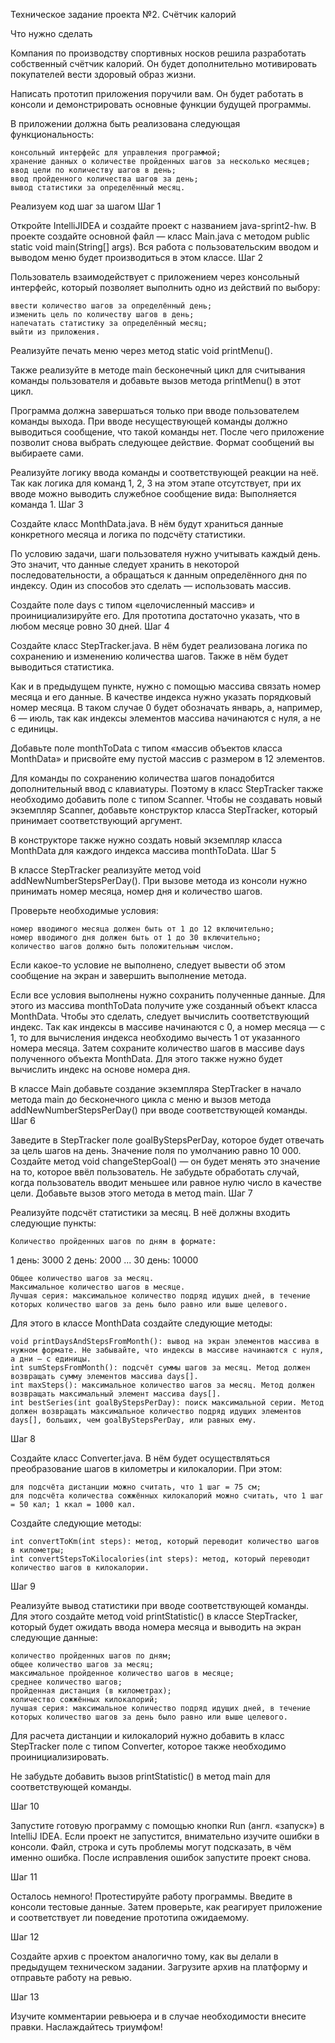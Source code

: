 Техническое задание проекта №2. Счётчик калорий

Что нужно сделать

Компания по производству спортивных носков решила разработать собственный счётчик калорий. Он будет дополнительно мотивировать покупателей вести здоровый образ жизни.

Написать прототип приложения поручили вам. Он будет работать в консоли и демонстрировать основные функции будущей программы.

В приложении должна быть реализована следующая функциональность:

    консольный интерфейс для управления программой;
    хранение данных о количестве пройденных шагов за несколько месяцев;
    ввод цели по количеству шагов в день;
    ввод пройденного количества шагов за день;
    вывод статистики за определённый месяц.

Реализуем код шаг за шагом
Шаг 1

Откройте IntelliJIDEA и создайте проект с названием java-sprint2-hw. В проекте создайте основной файл — класс Main.java с методом public static void main(String[] args). Вся работа с пользовательским вводом и выводом меню будет производиться в этом классе.
Шаг 2

Пользователь взаимодействует с приложением через консольный интерфейс, который позволяет выполнить одно из действий по выбору:

    ввести количество шагов за определённый день;
    изменить цель по количеству шагов в день;
    напечатать статистику за определённый месяц;
    выйти из приложения.

Реализуйте печать меню через метод static void printMenu().

Также реализуйте в методе main бесконечный цикл для считывания команды пользователя и добавьте вызов метода printMenu() в этот цикл.

Программа должна завершаться только при вводе пользователем команды выхода. При вводе несуществующей команды должно выводиться сообщение, что такой команды нет. После чего приложение позволит снова выбрать следующее действие. Формат сообщений вы выбираете сами.

Реализуйте логику ввода команды и соответствующей реакции на неё. Так как логика для команд 1, 2, 3 на этом этапе отсутствует, при их вводе можно выводить служебное сообщение вида: Выполняется команда 1.
Шаг 3

Создайте класс MonthData.java. В нём будут храниться данные конкретного месяца и логика по подсчёту статистики.

По условию задачи, шаги пользователя нужно учитывать каждый день. Это значит, что данные следует хранить в некоторой последовательности, а обращаться к данным определённого дня по индексу. Один из способов это сделать — использовать массив.

Создайте поле days с типом «целочисленный массив» и проинициализируйте его. Для прототипа достаточно указать, что в любом месяце ровно 30 дней.
Шаг 4

Создайте класс StepTracker.java. В нём будет реализована логика по сохранению и изменению количества шагов. Также в нём будет выводиться статистика.

Как и в предыдущем пункте, нужно с помощью массива связать номер месяца и его данные. В качестве индекса нужно указать порядковый номер месяца. В таком случае 0 будет обозначать январь, а, например, 6 — июль, так как индексы элементов массива начинаются с нуля, а не с единицы.

Добавьте поле monthToData c типом «массив объектов класса MonthData» и присвойте ему пустой массив с размером в 12 элементов.

Для команды по сохранению количества шагов понадобится дополнительный ввод с клавиатуры. Поэтому в класс StepTracker также необходимо добавить поле с типом Scanner. Чтобы не создавать новый экземпляр Scanner, добавьте конструктор класса StepTracker, который принимает соответствующий аргумент.

В конструкторе также нужно создать новый экземпляр класса MonthData для каждого индекса массива monthToData.
Шаг 5

В классе StepTracker реализуйте метод void addNewNumberStepsPerDay(). При вызове метода из консоли нужно принимать номер месяца, номер дня и количество шагов.

Проверьте необходимые условия:

    номер вводимого месяца должен быть от 1 до 12 включительно;
    номер вводимого дня должен быть от 1 до 30 включительно;
    количество шагов должно быть положительным числом.

Если какое-то условие не выполнено, следует вывести об этом сообщение на экран и завершить выполнение метода.

Если все условия выполнены нужно сохранить полученные данные. Для этого из массива monthToData получите уже созданный объект класса MonthData. Чтобы это сделать, следует вычислить соответствующий индекс. Так как индексы в массиве начинаются с 0, а номер месяца — с 1, то для вычисления индекса необходимо вычесть 1 от указанного номера месяца. Затем сохраните количество шагов в массиве days полученного объекта MonthData. Для этого также нужно будет вычислить индекс на основе номера дня.

В классе Main добавьте создание экземпляра StepTracker в начало метода main до бесконечного цикла с меню и вызов метода addNewNumberStepsPerDay() при вводе соответствующей команды.
Шаг 6

Заведите в StepTracker поле goalByStepsPerDay, которое будет отвечать за цель шагов на день. Значение поля по умолчанию равно 10 000. Создайте метод void changeStepGoal() — он будет менять это значение на то, которое ввёл пользователь. Не забудьте обработать случай, когда пользователь вводит меньшее или равное нулю число в качестве цели. Добавьте вызов этого метода в метод main.
Шаг 7

Реализуйте подсчёт статистики за месяц. В неё должны входить следующие пункты:

    Количество пройденных шагов по дням в формате:

1 день: 3000 
2 день: 2000
...
30 день: 10000

    Общее количество шагов за месяц.
    Максимальное количество шагов в месяце.
    Лучшая серия: максимальное количество подряд идущих дней, в течение которых количество шагов за день было равно или выше целевого.

Для этого в классе MonthData создайте следующие методы:

    void printDaysAndStepsFromMonth(): вывод на экран элементов массива в нужном формате. Не забывайте, что индексы в массиве начинаются с нуля, а дни — с единицы.
    int sumStepsFromMonth(): подсчёт суммы шагов за месяц. Метод должен возвращать сумму элементов массива days[].
    int maxSteps(): максимальное количество шагов за месяц. Метод должен возвращать максимальный элемент массива days[].
    int bestSeries(int goalByStepsPerDay): поиск максимальной серии. Метод должен возвращать максимальное количество подряд идущих элементов days[], больших, чем goalByStepsPerDay, или равных ему.

Шаг 8

Создайте класс Converter.java. В нём будет осуществляться преобразование шагов в километры и килокалории. При этом:

    для подсчёта дистанции можно считать, что 1 шаг = 75 см;
    для подсчёта количества сожжённых килокалорий можно считать, что 1 шаг = 50 кал; 1 ккал = 1000 кал.

Создайте следующие методы:

    int convertToKm(int steps): метод, который переводит количество шагов в километры;
    int convertStepsToKilocalories(int steps): метод, который переводит количество шагов в килокалории.

Шаг 9

Реализуйте вывод статистики при вводе соответствующей команды. Для этого создайте метод void printStatistic() в классе StepTracker, который будет ожидать ввода номера месяца и выводить на экран следующие данные:

    количество пройденных шагов по дням;
    общее количество шагов за месяц;
    максимальное пройденное количество шагов в месяце;
    среднее количество шагов;
    пройденная дистанция (в километрах);
    количество сожжённых килокалорий;
    лучшая серия: максимальное количество подряд идущих дней, в течение которых количество шагов за день было равно или выше целевого.

Для расчета дистанции и килокалорий нужно добавить в класс StepTracker поле с типом Converter, которое также необходимо проинициализировать.

Не забудьте добавить вызов printStatistic() в метод main для соответствующей команды.

Шаг 10

Запустите готовую программу с помощью кнопки Run (англ. «запуск») в IntelliJ IDEA. Если проект не запустится, внимательно изучите ошибки в консоли. Файл, строка и суть проблемы могут подсказать, в чём именно ошибка. После исправления ошибок запустите проект снова.

Шаг 11

Осталось немного! Протестируйте работу программы. Введите в консоли тестовые данные. Затем проверьте, как реагирует приложение и соответствует ли поведение прототипа ожидаемому.

Шаг 12

Создайте архив с проектом аналогично тому, как вы делали в предыдущем техническом задании. Загрузите архив на платформу и отправьте работу на ревью.

Шаг 13

Изучите комментарии ревьюера и в случае необходимости внесите правки. Наслаждайтесь триумфом!
